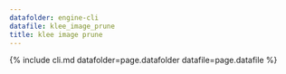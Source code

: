 ```yaml
---
datafolder: engine-cli
datafile: klee_image_prune
title: klee image prune
---
```

{% include cli.md datafolder=page.datafolder datafile=page.datafile %}
